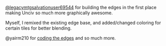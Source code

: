 [@legacymtgsalvationuser69544](https://github.com/legacymtgsalvationuser69544/Edges-Tileset) for building the edges in the first place making Unciv so much more graphically awesome.

Myself, I remixed the existing edge base, and added/changed coloring for certain tiles for better blending.

@yairm210 for [coding the edges](https://github.com/yairm210/Unciv/commit/a91d32874b24de011935bfb0d3ae30d9a2927c8f) and so much more.
